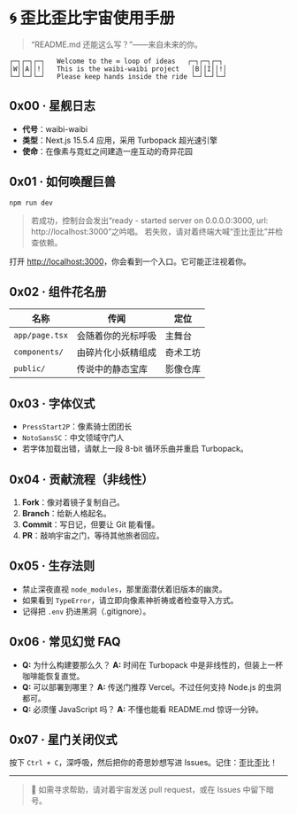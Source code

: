 # 🌀 歪比歪比宇宙使用手册

> “README.md 还能这么写？”——来自未来的你。

```
┌─┐┌─┐┌─┐   Welcome to the ∞ loop of ideas   ┌─┐┌─┐┌─┐
│W││A││!│   This is the waibi-waibi project   │B││I││!│
└─┘└─┘└─┘   Please keep hands inside the ride └─┘└─┘└─┘
```

## 0x00 · 星舰日志
- **代号**：waibi-waibi
- **类型**：Next.js 15.5.4 应用，采用 Turbopack 超光速引擎
- **使命**：在像素与霓虹之间建造一座互动的奇异花园

## 0x01 · 如何唤醒巨兽
```
npm run dev
```
> 若成功，控制台会发出“ready - started server on 0.0.0.0:3000, url: http://localhost:3000”之吟唱。
> 若失败，请对着终端大喊“歪比歪比”并检查依赖。

打开 [http://localhost:3000](http://localhost:3000)，你会看到一个入口。它可能正注视着你。

## 0x02 · 组件花名册
| 名称 | 传闻 | 定位 |
| --- | --- | --- |
| `app/page.tsx` | 会随着你的光标呼吸 | 主舞台 |
| `components/` | 由碎片化小妖精组成 | 奇术工坊 |
| `public/` | 传说中的静态宝库 | 影像仓库 |

## 0x03 · 字体仪式
- `PressStart2P`：像素骑士团团长
- `NotoSansSC`：中文领域守门人
- 若字体加载出错，请献上一段 8-bit 循环乐曲并重启 Turbopack。

## 0x04 · 贡献流程（非线性）
1. **Fork**：像对着镜子复制自己。
2. **Branch**：给新人格起名。
3. **Commit**：写日记，但要让 Git 能看懂。
4. **PR**：敲响宇宙之门，等待其他旅者回应。

## 0x05 · 生存法则
- 禁止深夜直视 `node_modules`，那里面潜伏着旧版本的幽灵。
- 如果看到 `TypeError`，请立即向像素神祈祷或者检查导入方式。
- 记得把 `.env` 扔进黑洞（.gitignore）。

## 0x06 · 常见幻觉 FAQ
- **Q:** 为什么构建要那么久？
  **A:** 时间在 Turbopack 中是非线性的，但装上一杯咖啡能恢复直觉。
- **Q:** 可以部署到哪里？
  **A:** 传送门推荐 Vercel。不过任何支持 Node.js 的虫洞都可。
- **Q:** 必须懂 JavaScript 吗？
  **A:** 不懂也能看 README.md 惊讶一分钟。

## 0x07 · 星门关闭仪式
按下 `Ctrl + C`，深呼吸，然后把你的奇思妙想写进 Issues。记住：歪比歪比！

---

> 📡 如需寻求帮助，请对着宇宙发送 pull request，或在 Issues 中留下暗号。
